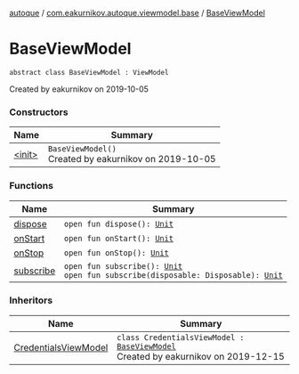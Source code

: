 [autoque](../../index.md) / [com.eakurnikov.autoque.viewmodel.base](../index.md) / [BaseViewModel](./index.md)

# BaseViewModel

`abstract class BaseViewModel : ViewModel`

Created by eakurnikov on 2019-10-05

### Constructors

| Name | Summary |
|---|---|
| [&lt;init&gt;](-init-.md) | `BaseViewModel()`<br>Created by eakurnikov on 2019-10-05 |

### Functions

| Name | Summary |
|---|---|
| [dispose](dispose.md) | `open fun dispose(): `[`Unit`](https://kotlinlang.org/api/latest/jvm/stdlib/kotlin/-unit/index.html) |
| [onStart](on-start.md) | `open fun onStart(): `[`Unit`](https://kotlinlang.org/api/latest/jvm/stdlib/kotlin/-unit/index.html) |
| [onStop](on-stop.md) | `open fun onStop(): `[`Unit`](https://kotlinlang.org/api/latest/jvm/stdlib/kotlin/-unit/index.html) |
| [subscribe](subscribe.md) | `open fun subscribe(): `[`Unit`](https://kotlinlang.org/api/latest/jvm/stdlib/kotlin/-unit/index.html)<br>`open fun subscribe(disposable: Disposable): `[`Unit`](https://kotlinlang.org/api/latest/jvm/stdlib/kotlin/-unit/index.html) |

### Inheritors

| Name | Summary |
|---|---|
| [CredentialsViewModel](../../com.eakurnikov.autoque.viewmodel.credentials/-credentials-view-model/index.md) | `class CredentialsViewModel : `[`BaseViewModel`](./index.md)<br>Created by eakurnikov on 2019-12-15 |
